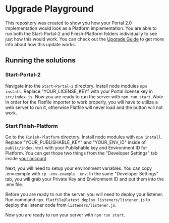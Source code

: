 # Upgrade Playground

This repository was created to show you how your Portal 2.0 implementation would look as a Platform implementation. You are able to run both the Start-Portal-2 and Finish-Platform folders individually to see just how this would work. You can check out the [Upgrade Guide](https://flatfile.com/docs/guides/upgrade/v2_upgrade) to get more info about how this update works.

## Running the solutions
### Start-Portal-2

Navigate into the `Start-Portal-2` directory. Install node modules `npm install`. Replace "YOUR_LICENSE_KEY" with your Portal license key in `src/index.js`. Now you are ready to run the server with `npm run start`. *_Note_* In order for the Flatfile importer to work properly, you will have to utilize a web server to run it, otherwise Flatfile will never load and the button will not work. 

### Start Finish-Platform

Go to the `Finish-Platform` directory. Install node modules with `npm install`. Replace "YOUR_PUBLISHABLE_KEY" and "YOUR_ENV_ID" inside of `public/index.html` with your Publishable key and Environment ID for Platform. You can get those two things from the "Developer Settings" tab inside [your account](https://platform.flatfile.com). 

Next, you will need to setup your environment variables. You can copy .env.exmple with `cp .env.example .env`. In the same "Developer Settings" tab, you will grab your Private Key and Environment ID and put them into the .env file. 

Before you are ready to run the server, you will need to deploy your listener. Run command `npx flatfile@latest deploy listeners/listener.js` to deploy the listener code from `listeners/listener.js`. 

Now you are ready to run your server with `npm run start`.
